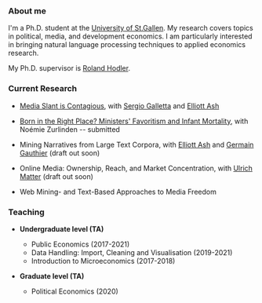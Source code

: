 ### About me

I'm a Ph.D. student at the [University of St.Gallen](https://www.unisg.ch/). My research covers topics in political, media, and development economics. I am particularly interested in bringing natural language processing techniques to applied economics research.

My Ph.D. supervisor is [Roland Hodler](https://sites.google.com/view/rolandhodler).

### Current Research

- [Media Slant is Contagious](https://papers.ssrn.com/sol3/papers.cfm?abstract_id=3712218), with [Sergio Galletta](http://sergio-galletta.com/) and [Elliott Ash](https://elliottash.com/)

- [Born in the Right Place? Ministers' Favoritism and Infant Mortality](https://papers.ssrn.com/sol3/papers.cfm?abstract_id=3818193), with Noémie Zurlinden -- submitted

- Mining Narratives from Large Text Corpora, with [Elliott Ash](https://elliottash.com/) and [Germain Gauthier](https://pinchofdata.github.io/germaingauthier/) (draft out soon)

- Online Media: Ownership, Reach, and Market Concentration, with [Ulrich Matter](https://umatter.github.io/) (draft out soon)

- Web Mining- and Text-Based Approaches to Media Freedom

### Teaching

- **Undergraduate level (TA)**
  - Public Economics (2017-2021)
  - Data Handling: Import, Cleaning and Visualisation (2019-2021)
  - Introduction to Microeconomics (2017-2018)

- **Graduate level (TA)**
  - Political Economics (2020)
